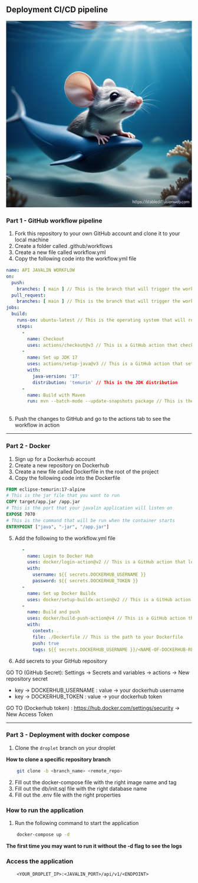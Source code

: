 ## Deployment CI/CD pipeline

![image.png](image.png)


### Part 1 - GitHub workflow pipeline

1. Fork this repository to your own GitHub account and clone it to your local machine
2. Create a folder called .github/workflows
3. Create a new file called workflow.yml
4. Copy the following code into the workflow.yml file

```yaml
name: API JAVALIN WORKFLOW
on:
  push:
    branches: [ main ] // This is the branch that will trigger the workflow on a push
  pull_request:
    branches: [ main ] // This is the branch that will trigger the workflow on a pull request
jobs:
  build:
    runs-on: ubuntu-latest // This is the operating system that will run the workflow
    steps:
      -
        name: Checkout
        uses: actions/checkout@v3 // This is a GitHub action that checks out your repository
      -
        name: Set up JDK 17
        uses: actions/setup-java@v3 // This is a GitHub action that sets up the JDK
        with:
          java-version: '17'
          distribution: 'temurin' // This is the JDK distribution
      -
        name: Build with Maven 
        run: mvn --batch-mode --update-snapshots package // This is the command to build the project
        
```

5. Push the changes to GitHub and go to the actions tab to see the workflow in action

***

### Part 2 - Docker

1. Sign up for a Dockerhub account
2. Create a new repository on Dockerhub
3. Create a new file called Dockerfile in the root of the project
4. Copy the following code into the Dockerfile

```dockerfile
FROM eclipse-temurin:17-alpine
# This is the jar file that you want to run
COPY target/app.jar /app.jar
# This is the port that your javalin application will listen on
EXPOSE 7070
# This is the command that will be run when the container starts
ENTRYPOINT ["java", "-jar", "/app.jar"]
```

5.  Add the following to the workflow.yml file

```yaml
      -
        name: Login to Docker Hub
        uses: docker/login-action@v2 // This is a GitHub action that logs you into Dockerhub
        with:
          username: ${{ secrets.DOCKERHUB_USERNAME }} 
          password: ${{ secrets.DOCKERHUB_TOKEN }}
      -
        name: Set up Docker Buildx
        uses: docker/setup-buildx-action@v2 // This is a GitHub action that sets up Docker Buildx
      -
        name: Build and push
        uses: docker/build-push-action@v4 // This is a GitHub action that builds and pushes your Docker image
        with:
          context: .
          file: ./Dockerfile // This is the path to your Dockerfile
          push: true 
          tags: ${{ secrets.DOCKERHUB_USERNAME }}/<NAME-OF-DOCKERHUB-REPOSITORY>:<DOCKER-TAG> // This is the name of your Dockerhub repository and the tag you want to give your image
```

6. Add secrets to your GitHub repository

GO TO (GitHub Secret): Settings -> Secrets and variables -> actions -> New repository secret

- key -> DOCKERHUB_USERNAME : value -> your dockerhub username
- key -> DOCKERHUB_TOKEN : value -> your dockerhub token

GO TO (Dockerhub token) : https://hub.docker.com/settings/security -> New Access Token

***

### Part 3 - Deployment with docker compose

1. Clone the ```droplet``` branch on your droplet

**How to clone a specific repository branch**

```bash
    git clone -b <branch_name> <remote_repo>
```

2. Fill out the docker-compose file with the right image name and tag
3. Fill out the db/init.sql file with the right database name
4. Fill out the .env file with the right properties


### How to run the application

1. Run the following command to start the application

```bash
    docker-compose up -d
```

**The first time you may want to run it without the -d flag to see the logs**


### Access the application

```
    <YOUR_DROPLET_IP>:<JAVALIN_PORT>/api/v1/<ENDPOINT>
```







